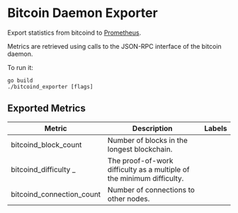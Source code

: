 # Bitcoin Daemon Exporter

Export statistics from bitcoind to [Prometheus](https://prometheus.io).

Metrics are retrieved using calls to the JSON-RPC interface of the bitcoin
daemon.

To run it:

    go build
    ./bitcoind_exporter [flags]

## Exported Metrics

| Metric | Description | Labels |
| ------ | ----------- | ------ |
| bitcoind_block_count | Number of blocks in the longest blockchain. | |
| bitcoind_difficulty  _| The proof-of-work difficulty as a multiple of the minimum difficulty. | |
| bitcoind_connection_count | Number of connections to other nodes. | |
